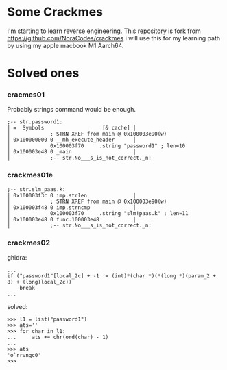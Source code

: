 # Some Crackmes

I'm starting to learn reverse engineering. This repository is fork from https://github.com/NoraCodes/crackmes i will use this for my learning path by using my apple macbook M1 Aarch64. 

# Solved ones

### cracmes01

Probably strings command would be enough.

```
;-- str.password1:                                                      │ =  Symbols                   [& cache] │
│             ; STRN XREF from main @ 0x100003e90(w)                                  │ 0x100000000 0 __mh_execute_header      │
│             0x100003f70     .string "password1" ; len=10                            │ 0x100003e48 0 _main                    │
│             ;-- str.No___s_is_not_correct._n:

```

### crackmes01e

```
;-- str.slm_paas.k:                                                     │ 0x100003f3c 0 imp.strlen               │
│             ; STRN XREF from main @ 0x100003e90(w)                                  │ 0x100003f48 0 imp.strncmp              │
│             0x100003f70     .string "slm!paas.k" ; len=11                           │ 0x100003e48 0 func.100003e48           │
│             ;-- str.No___s_is_not_correct._n:
```

### crackmes02

ghidra:

```
...
if ("password1"[local_2c] + -1 != (int)*(char *)(*(long *)(param_2 + 8) + (long)local_2c))
    break
...
```
solved:

```
>>> l1 = list("password1")
>>> ats=''
>>> for char in l1:
...     ats += chr(ord(char) - 1)
...
>>> ats
'o`rrvnqc0'
>>>
```


